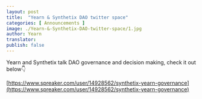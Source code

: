 ```yaml
---
layout: post
title:  "Yearn & Synthetix DAO twitter space"
categories: [ Announcements ]
image: ./Yearn-&-Synthetix-DAO-twitter-space/1.jpg
author: Yearn
translator:
publish: false
---
```


Yearn and Synthetix talk DAO governance and decision making, check it out below👇

[https://www.spreaker.com/user/14928562/synthetix-yearn-governance](https://www.spreaker.com/user/14928562/synthetix-yearn-governance)
